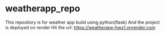 # weatherapp_repo
This repository is for weather app build using python(flask)
And the project is deployed on render 
Hit the url: https://weatherapp-hws1.onrender.com
